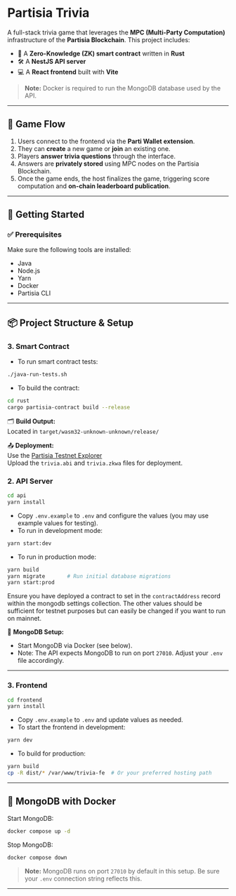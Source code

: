 # Partisia Trivia

A full-stack trivia game that leverages the **MPC (Multi-Party Computation)** infrastructure of the **Partisia Blockchain**. This project includes:

- 🧠 A **Zero-Knowledge (ZK) smart contract** written in **Rust**
- 🛠 A **NestJS API server**
- 💻 A **React frontend** built with **Vite**

> **Note:** Docker is required to run the MongoDB database used by the API.

---

## 🧩 Game Flow

1. Users connect to the frontend via the **Parti Wallet extension**.
2. They can **create** a new game or **join** an existing one.
3. Players **answer trivia questions** through the interface.
4. Answers are **privately stored** using MPC nodes on the Partisia Blockchain.
5. Once the game ends, the host finalizes the game, triggering score computation and **on-chain leaderboard publication**.

---

## 🚀 Getting Started

### ✅ Prerequisites

Make sure the following tools are installed:

- Java
- Node.js
- Yarn
- Docker
- Partisia CLI

---

## 📦 Project Structure & Setup

### 3. Smart Contract

- To run smart contract tests:

```bash
./java-run-tests.sh
```

- To build the contract:

```bash
cd rust
cargo partisia-contract build --release
```

🗂 **Build Output:**  
Located in `target/wasm32-unknown-unknown/release/`

📤 **Deployment:**  
Use the [Partisia Testnet Explorer](https://browser.testnet.partisiablockchain.com/contracts/deploy)  
Upload the `trivia.abi` and `trivia.zkwa` files for deployment.

### 2. API Server

```bash
cd api
yarn install
```

- Copy `.env.example` to `.env` and configure the values (you may use example values for testing).
- To run in development mode:

```bash
yarn start:dev
```

- To run in production mode:

```bash
yarn build
yarn migrate       # Run initial database migrations
yarn start:prod
```

Ensure you have deployed a contract to set in the `contractAddress` record within the mongodb settings collection. The other values should be sufficient for testnet purposes but can easily be changed if you want to run on mainnet.

🔧 **MongoDB Setup:**

- Start MongoDB via Docker (see below).
- Note: The API expects MongoDB to run on port `27010`. Adjust your `.env` file accordingly.

---

### 3. Frontend

```bash
cd frontend
yarn install
```

- Copy `.env.example` to `.env` and update values as needed.
- To start the frontend in development:

```bash
yarn dev
```

- To build for production:

```bash
yarn build
cp -R dist/* /var/www/trivia-fe  # Or your preferred hosting path
```

---

## 🐳 MongoDB with Docker

Start MongoDB:

```bash
docker compose up -d
```

Stop MongoDB:

```bash
docker compose down
```

> **Note:** MongoDB runs on port `27010` by default in this setup. Be sure your `.env` connection string reflects this.

---
